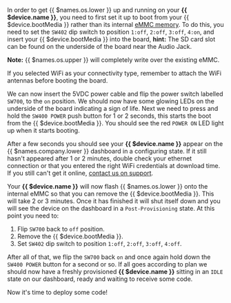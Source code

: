 In order to get {{ $names.os.lower }} up and running on your **{{ $device.name }}**, you need to first set it up to boot from your {{ $device.bootMedia }} rather than its
internal [eMMC memory][emmc-link]. To do this, you need to set the `SW402` dip switch to position `1:off`, `2:off`, `3:off`, `4:on`, and insert your {{ $device.bootMedia }}
into the board, **hint:** The SD card slot can be found on the underside of the board near the Audio Jack.

__Note:__ {{ $names.os.upper }} will completely write over the existing eMMC.

<!-- <img src="/img/artik5/artik5-dev-kit.png" width="80%"> -->
If you selected WiFi as your connectivity type, remember to attach the WiFi antennas before booting the board.

We can now insert the 5VDC power cable and flip the power switch labelled `SW700`, to the `on` position.
We should now have some glowing LEDs on the underside of the board indicating a sign of life. Next we need to press and hold the `SW400 POWER` push button for 1 or 2 seconds,
this starts the boot from the {{ $device.bootMedia }}. You should see the red `POWER ON` LED light up when it starts booting.

After a few seconds you should see your **{{ $device.name }}** appear on the {{ $names.company.lower }} dashboard in a configuring state.
If it still hasn't appeared after 1 or 2 minutes, double check your ethernet connection or that you entered the right WiFi credentials at download time.
If you still can't get it online, [contact us on support](/support/).

Your **{{ $device.name }}** will now flash {{ $names.os.lower }} onto the internal eMMC so that you can remove the {{ $device.bootMedia }}. This will take 2 or 3 minutes. Once it has finished it will shut itself down and you will see the device on the dashboard in a `Post-Provisioning` state.
At this point you need to:

1. Flip `SW700` back to `off` position.
2. Remove the {{ $device.bootMedia }}.
3. Set `SW402` dip switch to position `1:off`, `2:off`, `3:off`, `4:off`.

After all of that, we flip the `SW700` back `on` and once again hold down the `SW400 POWER` button for a second or so. If all goes according to plan we should
now have a freshly provisioned **{{ $device.name }}** sitting in an `IDLE` state on our dashboard, ready and waiting to receive some code.

Now it's time to deploy some code!

[emmc-link]:http://www.datalight.com/solutions/technologies/emmc/what-is-emmc
